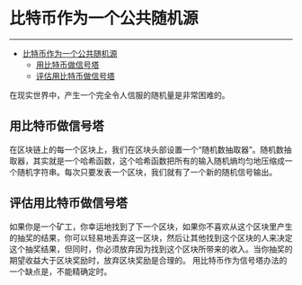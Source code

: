 <!--
 * @Author: ZhXZhao
 * @Date: 2020-02-14 21:46:18
 * @LastEditors  : ZhXZhao
 * @LastEditTime : 2020-02-14 22:06:42
 * @Description: 
 -->
# 比特币作为一个公共随机源

---

- [比特币作为一个公共随机源](#%e6%af%94%e7%89%b9%e5%b8%81%e4%bd%9c%e4%b8%ba%e4%b8%80%e4%b8%aa%e5%85%ac%e5%85%b1%e9%9a%8f%e6%9c%ba%e6%ba%90)
  - [用比特币做信号塔](#%e7%94%a8%e6%af%94%e7%89%b9%e5%b8%81%e5%81%9a%e4%bf%a1%e5%8f%b7%e5%a1%94)
  - [评估用比特币做信号塔](#%e8%af%84%e4%bc%b0%e7%94%a8%e6%af%94%e7%89%b9%e5%b8%81%e5%81%9a%e4%bf%a1%e5%8f%b7%e5%a1%94)

在现实世界中，产生一个完全令人信服的随机量是非常困难的。

## 用比特币做信号塔

在区块链上的每一个区块上，我们在区块头部设置一个“随机数抽取器”。随机数抽取器，其实就是一个哈希函数，这个哈希函数把所有的输入随机熵均匀地压缩成一个随机字符串。每次只要发表一个区块，我们就有了一个新的随机信号输出。

## 评估用比特币做信号塔

如果你是一个矿工，你幸运地找到了下一个区块，如果你不喜欢从这个区块里产生的抽奖的结果，你可以轻易地丢弃这一区块，然后让其他找到这个区块的人来决定这个抽奖结果，但同时，你必须放弃因为找到这个区块所带来的收入。当你抽奖的期望收益大于区块奖励时，放弃区块奖励是合理的。
用比特币作为信号塔办法的一个缺点是，不能精确定时。


